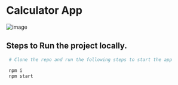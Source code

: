 # Calculator App
![image](https://github.com/AyushKhamar/Calculator/assets/74979803/b47cde57-7bc0-4526-964e-5a61d7c9d1e4)

## Steps to Run the project locally.

```bash
 # Clone the repo and run the following steps to start the app

 npm i
 npm start
```
